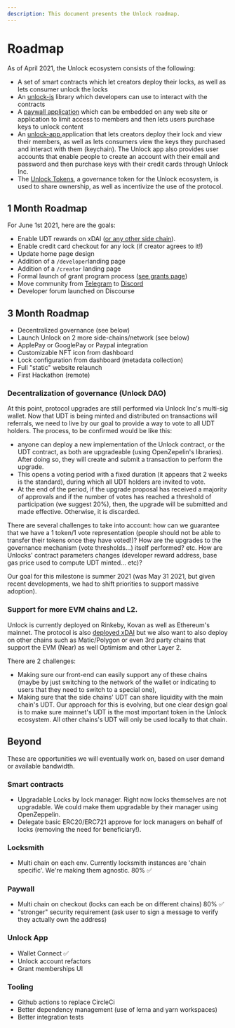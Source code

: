 ```yaml
---
description: This document presents the Unlock roadmap.
---
```


# Roadmap

As of April 2021, the Unlock ecosystem consists of the following:

* A set of smart contracts which let creators deploy their locks, as well as lets consumer unlock the locks
* An [unlock-js](https://www.npmjs.com/package/@unlock-protocol/unlock-js) library which developers can use to interact with the contracts
* A [paywall application](https://paywall.unlock-protocol.com/) which can be embedded on any web site or application to limit access to members and then lets users purchase keys to unlock content
* An [unlock-app ](https://app.unlock-protocol.com/dashboard)application that lets creators deploy their lock and view their members, as well as lets consumers view the keys they purchased and interact with them \(keychain\). The Unlock app also provides user accounts that enable people to create an account with their email and password and then purchase keys with their credit cards through Unlock Inc.
* The [Unlock Tokens](https://github.com/unlock-protocol/unlock/wiki/The-Unlock-Tokens), a governance token for the Unlock ecosystem, is used to share ownership, as well as incentivize the use of the protocol.

## 1 Month Roadmap

For June 1st 2021, here are the goals:

* Enable UDT rewards on xDAI \([or any other side chain](the-unlock-token/side-chains-and-layer-2.md)\). 
* Enable credit card checkout for any lock \(if creator agrees to it!\)
* Update home page design
* Addition of a `/developer`landing page
* Addition of a `/creator` landing page
* Formal launch of grant program process \([see grants page](grants-bounties-and-matchings.md)\)
* Move community from [Telegram](https://t.me/unlockprotocol) to [Discord](https://discord.gg/nBNPqmPW)
* Developer forum launched on Discourse

## 3 Month Roadmap

* Decentralized governance \(see below\)
* Launch Unlock on 2 more side-chains/network \(see below\)
* ApplePay or GooglePay or Paypal integration
* Customizable NFT icon from dashboard
* Lock configuration from dashboard \(metadata collection\)
* Full "static" website relaunch
* First Hackathon \(remote\)

### Decentralization of governance \(Unlock DAO\)

At this point, protocol upgrades are still performed via Unlock Inc's multi-sig wallet. Now that UDT is being minted and distributed on transactions will referrals, we need to live by our goal to provide a way to vote to all UDT holders. The process, to be confirmed would be like this:

* anyone can deploy a new implementation of the Unlock contract, or the UDT contract, as both are upgradeable \(using OpenZepelin's libraries\). After doing so, they will create and submit a transaction to perform the upgrade.
* This opens a voting period with a fixed duration \(it appears that 2 weeks is the standard\), during which all UDT holders are invited to vote.
* At the end of the period, if the upgrade proposal has received a majority of approvals and if the number of votes has reached a threshold of participation \(we suggest 20%\), then, the upgrade will be submitted and made effective. Otherwise, it is discarded.

There are several challenges to take into account: how can we guarantee that we have a 1 token/1 vote representation \(people should not be able to transfer their tokens once they have voted!\)? How are the upgrades to the governance mechanism \(vote thresholds...\) itself performed? etc. How are Unlocks' contract parameters changes \(developer reward address, base gas price used to compute UDT minted... etc\)?

Our goal for this milestone is summer 2021 \(was May 31 2021, but given recent developments, we had to shift priorities to support massive adoption\).

### Support for more EVM chains and L2.

Unlock is currently deployed on Rinkeby, Kovan as well as Ethereum's mainnet. The protocol is also [deployed xDAI](https://unlock-protocol.com/blog/xdai) but we also want to also deploy on other chains such as Matic/Polygon or even 3rd party chains that support the EVM \(Near\) as well Optimism and other Layer 2.

There are 2 challenges:

* Making sure our front-end can easily support any of these chains \(maybe by just switching to the network of the wallet or indicating to users that they need to switch to a special one\),
* Making sure that the side chains' UDT can share liquidity with the main chain's UDT. Our approach for this is evolving, but one clear design goal is to make sure mainnet's UDT is the most important token in the Unlock ecosystem. All other chains's UDT will only be used locally to that chain.

## Beyond

These are opportunities we will eventually work on, based on user demand or available bandwidth.

### Smart contracts

* Upgradable Locks by lock manager. Right now locks themselves are not upgradable. We could make them upgradable by their manager using OpenZeppelin.
* Delegate basic ERC20/ERC721 approve for lock managers on behalf of locks \(removing the need for beneficiary!\).

### Locksmith

* Multi chain on each env. Currently locksmith instances are 'chain specific'. We're making them agnostic. 80% ✅

### Paywall

* Multi chain on checkout \(locks can each be on different chains\) 80% ✅
* "stronger" security requirement \(ask user to sign a message to verify they actually own the address\)

### Unlock App

* Wallet Connect ✅
* Unlock account refactors
* Grant memberships UI

### Tooling

* Github actions to replace CircleCi
* Better dependency management \(use of lerna and yarn workspaces\)
* Better integration tests

